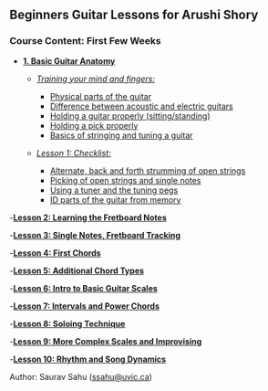## Beginners Guitar Lessons for Arushi Shory


### Course Content: First Few Weeks

- **[1. Basic Guitar Anatomy](#heading)**

  * _[Training your mind and fingers:](#sub-heading)_
    + [Physical parts of the guitar](#sub-sub-heading)
    + [Difference between acoustic and electric guitars](#sub-sub-heading)
    + [Holding a guitar properly (sitting/standing)](#sub-sub-heading)
    + [Holding a pick properly](#sub-sub-heading)
    + [Basics of stringing and tuning a guitar](#sub-sub-heading)
    
  * _[Lesson 1: Checklist:](#sub-heading)_
    + [Alternate, back and forth strumming of open strings](#sub-sub-heading)
    + [Picking of open strings and single notes](#sub-sub-heading)
    + [Using a tuner and the tuning pegs](#sub-sub-heading)
    + [ID parts of the guitar from memory](#sub-sub-heading)
    
    
-**[Lesson 2: Learning the Fretboard Notes](#heading)**
  
-**[Lesson 3: Single Notes, Fretboard Tracking](#heading)**
  
-**[Lesson 4: First Chords](#heading)**
  
-**[Lesson 5: Additional Chord Types](#heading)**
  
-**[Lesson 6: Intro to Basic Guitar Scales](#heading)**
  
-**[Lesson 7: Intervals and Power Chords](#heading)**
  
-**[Lesson 8: Soloing Technique](#heading)**
  
-**[Lesson 9: More Complex Scales and Improvising](#heading)**
  
-**[Lesson 10: Rhythm and Song Dynamics](##heading)**
  
  

Author: Saurav Sahu (ssahu@uvic.ca)
